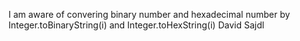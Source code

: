 I am aware of convering binary number and hexadecimal number
by Integer.toBinaryString(i) and Integer.toHexString(i) 
David Sajdl


